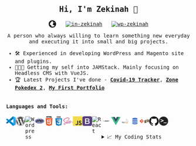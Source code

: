 <samp>
<h2 align="center">Hi, I'm Zekinah 👋</h2>
<p align="center">
<a href="https://www.zekinahlecaros.com/" target="blank"><img align="center" src=https://raw.githubusercontent.com/iconic/open-iconic/master/svg/globe.svg alt="zekinalecaros.com" height="20" width="20" /></a>
&emsp;
<a href="https://ph.linkedin.com/in/zekinah" target="blank"><img align="center" src=https://cdn.jsdelivr.net/npm/simple-icons@3.0.1/icons/linkedin.svg alt="in-zekinah" height="20" width="20" /></a>
  &emsp;
<a href="https://profiles.wordpress.org/zekinah/" target="blank"><img align="center" src=https://cdn.jsdelivr.net/npm/simple-icons@3.0.1/icons/wordpress.svg alt="wp-zekinah" height="20" width="20" /></a>
</p>
<p align="center">
A person who always willing to learn something new everyday and executing it into small and big projects.
</p>

- 🛠 Experienced in developing WordPress and Magento site and plugins.
- 👩🏻‍💻 Getting my self into JAMStack. Mainly focusing on Headless CMS with VueJS.
- 🏆 Latest Projects I've done - **[Covid-19 Tracker](https://github.com/zekinah/pandemiccovid-19)**, **[Zone Pokedex 2](https://github.com/zekinah/zone-pokedex2)**, **[My First Portfolio](https://github.com/zekinah/iamzekinah)** 
<br><br>

#### Languages and Tools:

<img align="left" alt="Visual Studio Code" width="26px" src="https://raw.githubusercontent.com/github/explore/80688e429a7d4ef2fca1e82350fe8e3517d3494d/topics/visual-studio-code/visual-studio-code.png" />
<img align="left" alt="Wordpress" width="26px" src="https://raw.githubusercontent.com/github/explore/80688e429a7d4ef2fca1e82350fe8e3517d3494d/topics/wordpress/wordpress.png" />
<img align="left" alt="Wordpress" width="26px" src="https://avatars.githubusercontent.com/u/168457?s=26" />
<img align="left" alt="PHP" width="26px" src="https://raw.githubusercontent.com/github/explore/80688e429a7d4ef2fca1e82350fe8e3517d3494d/topics/php/php.png" />
<img align="left" alt="HTML5" width="26px" src="https://raw.githubusercontent.com/github/explore/80688e429a7d4ef2fca1e82350fe8e3517d3494d/topics/html/html.png" />
<img align="left" alt="CSS3" width="26px" src="https://raw.githubusercontent.com/github/explore/80688e429a7d4ef2fca1e82350fe8e3517d3494d/topics/css/css.png" />
<img align="left" alt="Sass" width="26px" src="https://raw.githubusercontent.com/github/explore/80688e429a7d4ef2fca1e82350fe8e3517d3494d/topics/sass/sass.png" />
<img align="left" alt="JavaScript" width="26px" src="https://raw.githubusercontent.com/github/explore/80688e429a7d4ef2fca1e82350fe8e3517d3494d/topics/javascript/javascript.png" />
<img align="left" alt="React" width="26px" src="https://raw.githubusercontent.com/github/explore/80688e429a7d4ef2fca1e82350fe8e3517d3494d/topics/bootstrap/bootstrap.png" />
<img align="left" alt="React" width="26px" src="https://avatars.githubusercontent.com/u/22138497?s=26" />
<img align="left" alt="JavaScript" width="26px" src="https://raw.githubusercontent.com/github/explore/80688e429a7d4ef2fca1e82350fe8e3517d3494d/topics/jquery/jquery.png" />
<img align="left" alt="React" width="26px" src="https://raw.githubusercontent.com/github/explore/80688e429a7d4ef2fca1e82350fe8e3517d3494d/topics/vue/vue.png" />
<img align="left" alt="MySQL" width="26px" src="https://raw.githubusercontent.com/github/explore/80688e429a7d4ef2fca1e82350fe8e3517d3494d/topics/mysql/mysql.png" />
<img align="left" alt="SQL" width="26px" src="https://raw.githubusercontent.com/github/explore/80688e429a7d4ef2fca1e82350fe8e3517d3494d/topics/sql/sql.png" />
<img align="left" alt="Git" width="26px" src="https://raw.githubusercontent.com/github/explore/80688e429a7d4ef2fca1e82350fe8e3517d3494d/topics/git/git.png" />
<img align="left" alt="GitHub" width="26px" src="https://raw.githubusercontent.com/github/explore/78df643247d429f6cc873026c0622819ad797942/topics/github/github.png" />
<img align="left" alt="Terminal" width="26px" src="https://raw.githubusercontent.com/github/explore/80688e429a7d4ef2fca1e82350fe8e3517d3494d/topics/terminal/terminal.png" />


<br><br>

<details>
    <summary>📈 My Coding Stats</summary>

<!--START_SECTION:waka-->
![Code Time](http://img.shields.io/badge/Code%20Time-1%2C502%20hrs%2035%20mins-blue)

**🐱 My GitHub Data** 

> 🏆 54 Contributions in the Year 2022
 > 
> 📦 164.2 kB Used in GitHub's Storage 
 > 
> 🚫 Not Opted to Hire
 > 
> 📜 30 Public Repositories 
 > 
> 🔑 31 Private Repositories  
 > 
**I'm a Night 🦉** 

```text
🌞 Morning    64 commits     ██░░░░░░░░░░░░░░░░░░░░░░░   7.93% 
🌆 Daytime    281 commits    ████████░░░░░░░░░░░░░░░░░   34.82% 
🌃 Evening    314 commits    █████████░░░░░░░░░░░░░░░░   38.91% 
🌙 Night      148 commits    ████░░░░░░░░░░░░░░░░░░░░░   18.34%

```
📅 **I'm Most Productive on Thursday** 

```text
Monday       104 commits    ███░░░░░░░░░░░░░░░░░░░░░░   12.89% 
Tuesday      75 commits     ██░░░░░░░░░░░░░░░░░░░░░░░   9.29% 
Wednesday    122 commits    ███░░░░░░░░░░░░░░░░░░░░░░   15.12% 
Thursday     136 commits    ████░░░░░░░░░░░░░░░░░░░░░   16.85% 
Friday       120 commits    ███░░░░░░░░░░░░░░░░░░░░░░   14.87% 
Saturday     123 commits    ███░░░░░░░░░░░░░░░░░░░░░░   15.24% 
Sunday       127 commits    ████░░░░░░░░░░░░░░░░░░░░░   15.74%

```


📊 **This Week I Spent My Time On** 

```text
💬 Programming Languages: 
PHP                      19 hrs 18 mins      ██████████████████░░░░░░░   75.15% 
JavaScript               4 hrs 8 mins        ████░░░░░░░░░░░░░░░░░░░░░   16.08% 
CSS                      2 hrs 14 mins       ██░░░░░░░░░░░░░░░░░░░░░░░   8.74% 
Other                    0 secs              ░░░░░░░░░░░░░░░░░░░░░░░░░   0.03%

```

**I Mostly Code in PHP** 

```text
PHP                      34 repos            ███████████████░░░░░░░░░░   61.82% 
CSS                      7 repos             ███░░░░░░░░░░░░░░░░░░░░░░   12.73% 
JavaScript               5 repos             ██░░░░░░░░░░░░░░░░░░░░░░░   9.09% 
HTML                     5 repos             ██░░░░░░░░░░░░░░░░░░░░░░░   9.09% 
Vue                      4 repos             █░░░░░░░░░░░░░░░░░░░░░░░░   7.27%

```



 Last Updated on 09/04/2022 20:15:02 UTC
<!--END_SECTION:waka-->
</details>
</samp>
